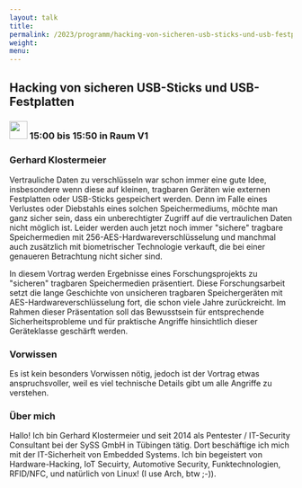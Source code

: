```yaml
---
layout: talk
title:
permalink: /2023/programm/hacking-von-sicheren-usb-sticks-und-usb-festplatten/
weight:
menu:
---
```

## Hacking von sicheren USB-Sticks und USB-Festplatten

### <img height = "32" src="../../../images/talk.svg"> 15:00 bis 15:50 in Raum V1

### Gerhard Klostermeier

Vertrauliche Daten zu verschlüsseln war schon immer eine gute Idee, insbesondere wenn diese auf kleinen, tragbaren Geräten wie externen Festplatten oder USB-Sticks gespeichert werden. Denn im Falle eines Verlustes oder Diebstahls eines solchen Speichermediums, möchte man ganz sicher sein, dass ein unberechtigter Zugriff auf die vertraulichen Daten nicht möglich ist. Leider werden auch jetzt noch immer  "sichere" tragbare Speichermedien mit 256-AES-Hardwareverschlüsselung und manchmal auch zusätzlich mit biometrischer Technologie verkauft, die bei einer genaueren Betrachtung nicht sicher sind.

In diesem Vortrag werden Ergebnisse eines Forschungsprojekts zu "sicheren" tragbaren Speichermedien präsentiert. Diese Forschungsarbeit setzt die lange Geschichte von unsicheren tragbaren Speichergeräten mit AES-Hardwareverschlüsselung fort, die schon viele Jahre zurückreicht. Im Rahmen dieser Präsentation soll das Bewusstsein für entsprechende Sicherheitsprobleme und für praktische Angriffe hinsichtlich dieser Geräteklasse geschärft werden.

### Vorwissen

Es ist kein besonders Vorwissen nötig, jedoch ist der Vortrag etwas anspruchsvoller, weil es viel technische Details gibt um alle Angriffe zu verstehen.

### Über mich

Hallo! Ich bin Gerhard Klostermeier und seit 2014 als Pentester / IT-Security Consultant bei der SySS GmbH in Tübingen tätig. Dort beschäftige ich mich mit der IT-Sicherheit von Embedded Systems. Ich bin begeistert von Hardware-Hacking, IoT Secuirty, Automotive Security, Funktechnologien, RFID/NFC, und natürlich von Linux! (I use Arch, btw ;-)).

